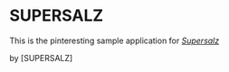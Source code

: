 # SUPERSALZ

This is the pinteresting sample application for
[*Supersalz*](http://github.com/supersalz/pinteresting)

by [SUPERSALZ]